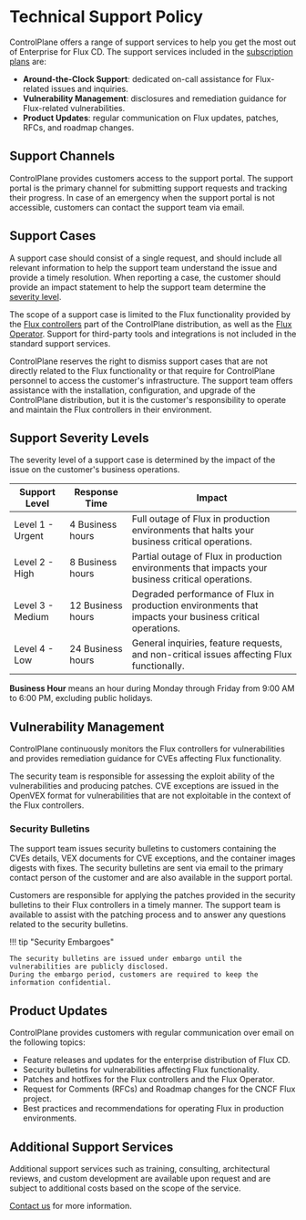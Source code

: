 # Technical Support Policy

ControlPlane offers a range of support services to help you get the most out of
Enterprise for Flux CD. The support services included in the [subscription plans](../pricing/index.md) are:

- **Around-the-Clock Support**: dedicated on-call assistance for Flux-related issues and inquiries.
- **Vulnerability Management**: disclosures and remediation guidance for Flux-related vulnerabilities.
- **Product Updates**: regular communication on Flux updates, patches, RFCs, and roadmap changes.

## Support Channels

ControlPlane provides customers access to the support portal.
The support portal is the primary channel for submitting support requests and tracking their progress.
In case of an emergency when the support portal is not accessible, customers can contact the support team via email.

## Support Cases

A support case should consist of a single request, and should include all relevant information
to help the support team understand the issue and provide a timely resolution.
When reporting a case, the customer should provide an impact statement to help the support team
determine the [severity level](#support-severity-levels).

The scope of a support case is limited to the Flux functionality provided by the
[Flux controllers](../guides/flux-architecture.md#flux-controllers) part of the
ControlPlane distribution, as well as the [Flux Operator](../operator/index.md).
Support for third-party tools and integrations is not included in the standard support services.

ControlPlane reserves the right to dismiss support cases that are not directly related to the
Flux functionality or that require for ControlPlane personnel to access the customer's infrastructure.
The support team offers assistance with the installation, configuration, and upgrade of the
ControlPlane distribution, but it is the customer's responsibility to operate and maintain the
Flux controllers in their environment.

## Support Severity Levels

The severity level of a support case is determined by the impact of
the issue on the customer's business operations.

| Support Level    | Response Time     | Impact                                                                                                  |
|------------------|-------------------|---------------------------------------------------------------------------------------------------------|
| Level 1 - Urgent | 4 Business hours  | Full outage of Flux in production environments that halts your business critical operations.            |
| Level 2 - High   | 8 Business hours  | Partial outage of Flux in production environments that impacts your business critical operations.       |
| Level 3 - Medium | 12 Business hours | Degraded performance of Flux in production environments that impacts your business critical operations. |
| Level 4 - Low    | 24 Business hours | General inquiries, feature requests, and non-critical issues affecting Flux functionally.               |

**Business Hour** means an hour during Monday through Friday from 9:00 AM to 6:00 PM, excluding public holidays.

## Vulnerability Management

ControlPlane continuously monitors the Flux controllers for vulnerabilities and provides
remediation guidance for CVEs affecting Flux functionality.

The security team is responsible for assessing the exploit ability of the vulnerabilities
and producing patches. CVE exceptions are issued in the OpenVEX format for vulnerabilities
that are not exploitable in the context of the Flux controllers.

### Security Bulletins

The support team issues security bulletins to customers containing the CVEs details,
VEX documents for CVE exceptions, and the container images digests with fixes.
The security bulletins are sent via email to the primary contact person of the customer
and are also available in the support portal.

Customers are responsible for applying the patches provided in the security bulletins
to their Flux controllers in a timely manner. The support team is available to assist
with the patching process and to answer any questions related to the security bulletins.

!!! tip "Security Embargoes"

    The security bulletins are issued under embargo until the vulnerabilities are publicly disclosed.
    During the embargo period, customers are required to keep the information confidential.

## Product Updates

ControlPlane provides customers with regular communication over email on the following topics:

- Feature releases and updates for the enterprise distribution of Flux CD.
- Security bulletins for vulnerabilities affecting Flux functionality.
- Patches and hotfixes for the Flux controllers and the Flux Operator.
- Request for Comments (RFCs) and Roadmap changes for the CNCF Flux project.
- Best practices and recommendations for operating Flux in production environments.

## Additional Support Services

Additional support services such as training, consulting, architectural reviews,
and custom development are available upon request and are subject to additional costs
based on the scope of the service.

[Contact us](https://control-plane.io/contact/?inquiry=fluxcd) for more information.
